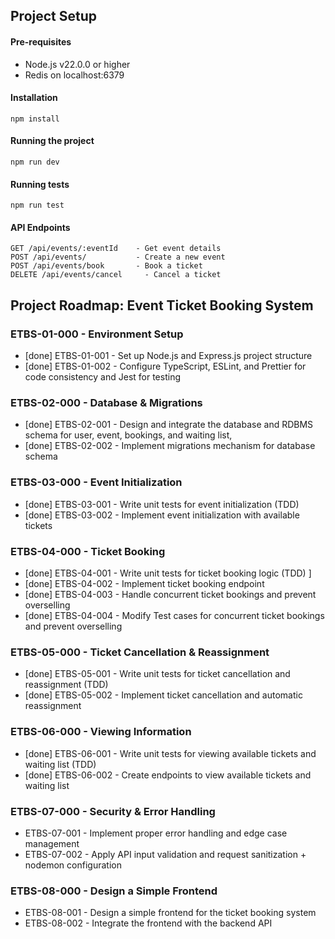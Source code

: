 ## Project Setup

#### Pre-requisites
- Node.js v22.0.0 or higher
- Redis on localhost:6379

#### Installation
```
npm install
```

#### Running the project
```
npm run dev
```

#### Running tests
```
npm run test
```

#### API Endpoints
```
GET /api/events/:eventId    - Get event details
POST /api/events/           - Create a new event
POST /api/events/book       - Book a ticket
DELETE /api/events/cancel     - Cancel a ticket
```


## Project Roadmap: Event Ticket Booking System

### ETBS-01-000 - Environment Setup  
- [done] ETBS-01-001 - Set up Node.js and Express.js project structure  
- [done] ETBS-01-002 - Configure TypeScript, ESLint, and Prettier for code consistency and Jest for testing

### ETBS-02-000 - Database & Migrations  
- [done] ETBS-02-001 - Design and integrate the database and RDBMS schema for user, event, bookings, and waiting list,
- [done] ETBS-02-002 - Implement migrations mechanism for database schema  

### ETBS-03-000 - Event Initialization  
- [done] ETBS-03-001 - Write unit tests for event initialization (TDD)
- [done] ETBS-03-002 - Implement event initialization with available tickets  

### ETBS-04-000 - Ticket Booking  
- [done] ETBS-04-001 - Write unit tests for ticket booking logic (TDD)  ]
- [done] ETBS-04-002 - Implement ticket booking endpoint  
- [done] ETBS-04-003 - Handle concurrent ticket bookings and prevent overselling  
- [done] ETBS-04-004 - Modify Test cases for concurrent ticket bookings and prevent overselling

### ETBS-05-000 - Ticket Cancellation & Reassignment  
- [done] ETBS-05-001 - Write unit tests for ticket cancellation and reassignment (TDD)  
- [done] ETBS-05-002 - Implement ticket cancellation and automatic reassignment  

### ETBS-06-000 - Viewing Information  
- [done] ETBS-06-001 - Write unit tests for viewing available tickets and waiting list (TDD)  
- [done] ETBS-06-002 - Create endpoints to view available tickets and waiting list 

### ETBS-07-000 - Security & Error Handling  
- ETBS-07-001 - Implement proper error handling and edge case management
- ETBS-07-002 - Apply API input validation and request sanitization + nodemon configuration

### ETBS-08-000 - Design a Simple Frontend
- ETBS-08-001 - Design a simple frontend for the ticket booking system
- ETBS-08-002 - Integrate the frontend with the backend API